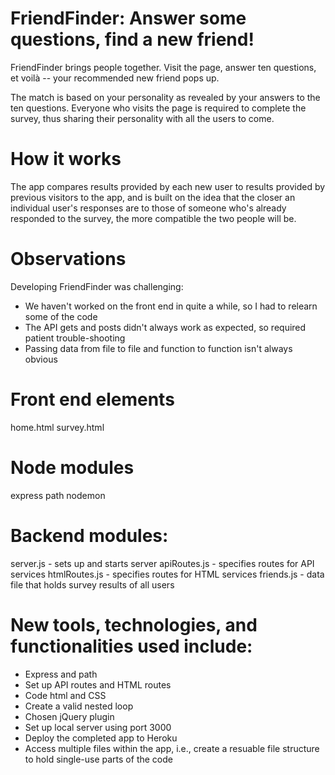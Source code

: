 # FriendFinder: Answer some questions, find a new friend!

FriendFinder brings people together. Visit the page, answer ten questions, et voilà -- your recommended new friend pops up. 

The match is based on your personality as revealed by your answers to the ten questions. Everyone who visits the page is required to complete the survey, thus sharing their personality with all the users to come. 

# How it works
The app compares results provided by each new user to results provided by previous visitors to the app, and is built on the idea that the closer an individual user's responses are to those of someone who's already responded to the survey, the more compatible the two people will be.  

# Observations
Developing FriendFinder was challenging: 
- We haven't worked on the front end in quite a while, so I had to relearn some of the code 
- The API gets and posts didn't always work as expected, so required patient trouble-shooting
- Passing data from file to file and function to function isn't always obvious  

# Front end elements
home.html
survey.html

# Node modules
express
path
nodemon

# Backend modules:
server.js - sets up and starts server
apiRoutes.js - specifies routes for API services
htmlRoutes.js - specifies routes for HTML services
friends.js - data file that holds survey results of all users

# New tools, technologies, and functionalities used include:
- Express and path
- Set up API routes and HTML routes
- Code html and CSS
- Create a valid nested loop
- Chosen jQuery plugin
- Set up local server using port 3000 
- Deploy the completed app to Heroku
- Access multiple files within the app, i.e., create a resuable file structure to hold single-use parts of the code